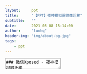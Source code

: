 ```yaml
---
layout:     ppt
title:      "【PPT】夜神模拟器镜像迁移"
subtitle:   ""
date:       2021-05-08 15:14:00
author:     "luohq"
header-img: "img/about-bg.jpg"
tags:
    - ppt
---
```

<textarea data-template>
### 微信Xposed - 夜神模拟器迁移
- 一、安装夜神模拟器
- 二、添加android5模拟器
- 三、导入备份镜像
- 四、启动导入的镜像
- 五、xposed重新install
- 六、登录新的微信账号

---

### 一、安装夜神模拟器
1. 安装文件：nox_setup_v7.0.1.0_full.exe
2. 一键式安装（可选择合适安装目录）

---

### 二、添加android5模拟器
1. 打开夜神多开器
2. 通过多开器添加android5模拟器
3. 等待android5模拟器下载完成
<br/>注：备份镜像需依赖android5

--

![img](/img/in-post/wx-xposed/nox-add-android5.png)

---

### 三、导入备份镜像
![img](/img/in-post/wx-xposed/nox-import-backup.png)

---

### 四、启动导入的镜像
![img](/img/in-post/wx-xposed/nox-start-backup.png)

---

### 五、Xposed Installer重新install
![img](/img/in-post/wx-xposed/nox-xposed-installer.png)

--

![img](https://img-blog.csdnimg.cn/20210508112814877.png?x-oss-process=image/watermark,type_ZmFuZ3poZW5naGVpdGk,shadow_10,text_aHR0cHM6Ly9ibG9nLmNzZG4ubmV0L2x1bzE1MjQyMjA4MzEw,size_16,color_FFFFFF,t_70)
<br/>
注：安装完成后按提示重启设备

--

![img](/img/in-post/wx-xposed/nox-xposed-success.png)

---

### 六、登录新的微信账号
![img](/img/in-post/wx-xposed/nox-wx-login.png)

---

<font color='red'><b>注意💣</b></font><br/>
1. 微信不可升级
2. 微信、Xposed Installer、wx-xposed-gzh三个app不可删除
3. 新复制的模拟器一定要重新登录微信号

---

# OVER✌️

</textarea>